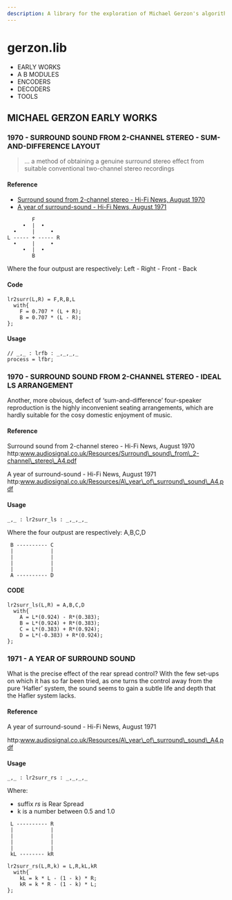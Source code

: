 ```yaml
---
description: A library for the exploration of Michael Gerzon's algorithms
---
```


# gerzon.lib

* EARLY WORKS
* A B MODULES
* ENCODERS
* DECODERS
* TOOLS

## MICHAEL GERZON EARLY WORKS

### 1970 - SURROUND SOUND FROM 2-CHANNEL STEREO - SUM-AND-DIFFERENCE LAYOUT

> ... a method of obtaining a genuine surround stereo effect from suitable conventional two-channel stereo recordings

#### Reference

* [Surround sound from 2-channel stereo - Hi-Fi News, August 1970](https://github.com/s-e-a-m/References/blob/master/Gerzon-Michael/1970-GERZON-Surround_sound_from_2-channel_stereo_A4.pdf)
* [A year of surround-sound - Hi-Fi News, August 1971](https://github.com/s-e-a-m/References/blob/master/Gerzon-Michael/1971-GERZON-A_year_of_surround_sound_A4.pdf)

```text
        F
     •  |  •
  •     |     •
L ----- + ----- R
  •     |     •
     •  |  •
        B
```

Where the four outpust are respectively: Left - Right - Front - Back

#### Code

```text
lr2surr(L,R) = F,R,B,L
  with{
    F = 0.707 * (L + R);
    B = 0.707 * (L - R);
};
```

#### Usage

```text
// _,_ : lrfb : _,_,_,_
process = lfbr;
```

### 1970 - SURROUND SOUND FROM 2-CHANNEL STEREO - IDEAL LS ARRANGEMENT

Another, more obvious, defect of ‘sum-and-difference’ four-speaker reproduction is the highly inconvenient seating arrangements, which are hardly suitable for the cosy domestic enjoyment of music.

#### Reference

Surround sound from 2-channel stereo - Hi-Fi News, August 1970 http:www.audiosignal.co.uk/Resources/Surround\_sound\_from\_2-channel\_stereo\_A4.pdf

A year of surround-sound - Hi-Fi News, August 1971 http:www.audiosignal.co.uk/Resources/A\_year\_of\_surround\_sound\_A4.pdf

#### Usage

```text
_,_ : lr2surr_ls : _,_,_,_
```

Where the four outpust are respectively: A,B,C,D

```text
 B ---------- C
 |            |
 |            |
 |            |
 |            |
 A ---------- D
```

#### CODE

```text
lr2surr_ls(L,R) = A,B,C,D
  with{
    A = L*(0.924) - R*(0.383);
    B = L*(0.924) + R*(0.383);
    C = L*(0.383) + R*(0.924);
    D = L*(-0.383) + R*(0.924);
};
```

### 1971 - A YEAR OF SURROUND SOUND

What is the precise effect of the rear spread control? With the few set-ups on which it has so far been tried, as one turns the control away from the pure ‘Hafler’ system, the sound seems to gain a subtle life and depth that the Hafler system lacks.

#### Reference

A year of surround-sound - Hi-Fi News, August 1971

http:www.audiosignal.co.uk/Resources/A\_year\_of\_surround\_sound\_A4.pdf

#### Usage

```text
_,_ : lr2surr_rs : _,_,_,_
```

Where:

* suffix _rs_ is Rear Spread
* k is a number between 0.5 and 1.0

```text
 L ---------- R
 |            |
 |            |
 |            |
 |            |
 kL -------- kR
```

```text
lr2surr_rs(L,R,k) = L,R,kL,kR
  with{
    kL = k * L - (1 - k) * R;
    kR = k * R - (1 - k) * L;
};
```

